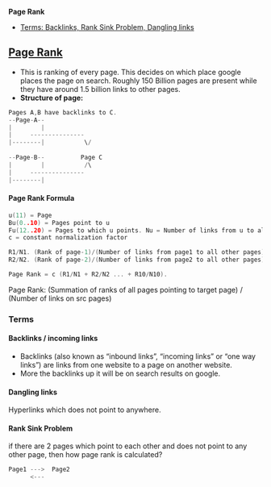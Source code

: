 **Page Rank**
- [Terms: Backlinks, Rank Sink Problem, Dangling links](#t)


## [Page Rank](http://ilpubs.stanford.edu:8090/422/1/1999-66.pdf)
- This is ranking of every page. This decides on which place google places the page on search. Roughly 150 Billion pages are present while they have around 1.5 billion links to other pages.
- **Structure of page:**
```c
Pages A,B have backlinks to C.
--Page-A--
|        |
|     ---------------
|--------|           \/
                    
--Page-B--          Page C
|        |           /\
|     ---------------
|--------|           
```
#### Page Rank Formula
```c
u(11) = Page
Bu(0..10) = Pages point to u 
Fu(12..20) = Pages to which u points. Nu = Number of links from u to all other pages.
c = constant normalization factor

R1/N1. (Rank of page-1)/(Number of links from page1 to all other pages)
R2/N2. (Rank of page-2)/(Number of links from page2 to all other pages)

Page Rank = c (R1/N1 + R2/N2 ... + R10/N10).
```
Page Rank: (Summation of ranks of all pages pointing to target page) / (Number of links on src pages)

### Terms
#### Backlinks / incoming links
- Backlinks (also known as “inbound links”, “incoming links” or “one way links”) are links from one website to a page on another website.
- More the backlinks up it will be on search results on google.
#### Dangling links
Hyperlinks which does not point to anywhere.
#### Rank Sink Problem
if there are 2 pages which point to each other and does not point to any other page, then how page rank is calculated?
```c
Page1 --->  Page2
      <---
```

